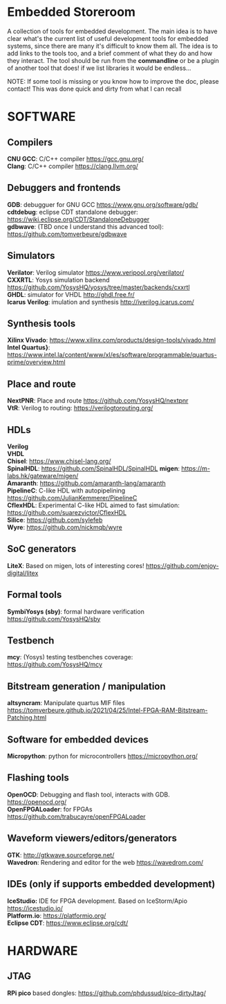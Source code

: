 # Embedded Storeroom

A collection of tools for embedded development. The main idea is to have clear what's the current list of useful development tools for embedded systems, since there are many it's difficult to know them all.
The idea is to add links to the tools too, and a brief comment of what they do and how they interact. The tool should be run from the **commandline** or be a plugin of another tool that does! if we list libraries it would be endless...

NOTE: If some tool is missing or you know how to improve the doc, please contact! This was done quick and dirty from what I can recall

# SOFTWARE

## Compilers
**CNU GCC**: C/C++ compiler https://gcc.gnu.org/<br>
**Clang**: C/C++ compiler https://clang.llvm.org/<br>

## Debuggers and frontends
**GDB**: debugguer for GNU GCC https://www.gnu.org/software/gdb/<br>
**cdtdebug**: eclipse CDT standalone debugger: https://wiki.eclipse.org/CDT/StandaloneDebugger<br>
**gdbwave**: (TBD once I understand this advanced tool): https://github.com/tomverbeure/gdbwave<br>

## Simulators
**Verilator**: Verilog simulator https://www.veripool.org/verilator/<br>
**CXXRTL**: Yosys simulation backend https://github.com/YosysHQ/yosys/tree/master/backends/cxxrtl<br>
**GHDL**: simulator for VHDL http://ghdl.free.fr/<br>
**Icarus Verilog**: imulation and synthesis http://iverilog.icarus.com/<br>

## Synthesis tools
**Xilinx Vivado**: https://www.xilinx.com/products/design-tools/vivado.html<br>
**Intel Quartus}**: https://www.intel.la/content/www/xl/es/software/programmable/quartus-prime/overview.html<br>

## Place and route
**NextPNR**: Place and route https://github.com/YosysHQ/nextpnr<br>
**VtR**: Verilog to routing: https://verilogtorouting.org/<br>

## HDLs
**Verilog**<br>
**VHDL**<br>
**Chisel**: https://www.chisel-lang.org/<br>
**SpinalHDL**: https://github.com/SpinalHDL/SpinalHDL
**migen**: https://m-labs.hk/gateware/migen/<br>
**Amaranth**: https://github.com/amaranth-lang/amaranth<br>
**PipelineC**: C-like HDL with autopipelining https://github.com/JulianKemmerer/PipelineC<br>
**CflexHDL**: Experimental C-like HDL aimed to fast simulation: https://github.com/suarezvictor/CflexHDL<br>
**Silice**: https://github.com/sylefeb<br>
**Wyre**: https://github.com/nickmqb/wyre<br>

## SoC generators
**LiteX**: Based on migen, lots of interesting cores! https://github.com/enjoy-digital/litex<br>

## Formal tools
**SymbiYosys (sby)**: formal hardware verification https://github.com/YosysHQ/sby<br>

## Testbench
**mcy**: (Yosys) testing testbenches coverage: https://github.com/YosysHQ/mcy<br>

## Bitstream generation / manipulation
**altsyncram**: Manipulate quartus MIF files https://tomverbeure.github.io/2021/04/25/Intel-FPGA-RAM-Bitstream-Patching.html

## Software for embedded devices
**Micropython**: python for microcontrollers https://micropython.org/<br>

## Flashing tools
**OpenOCD**: Debugging and flash tool, interacts with GDB. https://openocd.org/<br>
**OpenFPGALoader**: for FPGAs https://github.com/trabucayre/openFPGALoader<br>

## Waveform viewers/editors/generators
**GTK**: http://gtkwave.sourceforge.net/<br>
**Wavedron**: Rendering and editor for the web https://wavedrom.com/

## IDEs (only if supports embedded development)
**IceStudio:** IDE for FPGA development. Based on IceStorm/Apio https://icestudio.io/<br>
**Platform.io**: https://platformio.org/<br>
**Eclipse CDT**: https://www.eclipse.org/cdt/<br>

# HARDWARE

## JTAG
**RPi pico** based dongles: https://github.com/phdussud/pico-dirtyJtag/<br>



